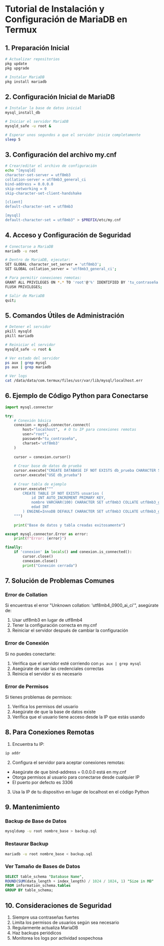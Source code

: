 # Tutorial de Instalación y Configuración de MariaDB en Termux

## 1. Preparación Inicial
```bash
# Actualizar repositorios
pkg update
pkg upgrade

# Instalar MariaDB
pkg install mariadb
```

## 2. Configuración Inicial de MariaDB
```bash
# Instalar la base de datos inicial
mysql_install_db

# Iniciar el servidor MariaDB
mysqld_safe -u root &

# Esperar unos segundos a que el servidor inicie completamente
sleep 5
```

## 3. Configuración del archivo my.cnf
```bash
# Crear/editar el archivo de configuración
echo "[mysqld]
character-set-server = utf8mb3
collation-server = utf8mb3_general_ci
bind-address = 0.0.0.0
skip-networking = 0
skip-character-set-client-handshake

[client]
default-character-set = utf8mb3

[mysql]
default-character-set = utf8mb3" > $PREFIX/etc/my.cnf
```

## 4. Acceso y Configuración de Seguridad
```bash
# Conectarse a MariaDB
mariadb -u root

# Dentro de MariaDB, ejecutar:
SET GLOBAL character_set_server = 'utf8mb3';
SET GLOBAL collation_server = 'utf8mb3_general_ci';

# Para permitir conexiones remotas:
GRANT ALL PRIVILEGES ON *.* TO 'root'@'%' IDENTIFIED BY 'tu_contraseña';
FLUSH PRIVILEGES;

# Salir de MariaDB
quit;
```

## 5. Comandos Útiles de Administración
```bash
# Detener el servidor
pkill mysqld
pkill mariadb

# Reiniciar el servidor
mysqld_safe -u root &

# Ver estado del servidor
ps aux | grep mysql
ps aux | grep mariadb

# Ver logs
cat /data/data/com.termux/files/usr/var/lib/mysql/localhost.err
```

## 6. Ejemplo de Código Python para Conectarse
```python
import mysql.connector

try:
    # Conexión básica
    conexion = mysql.connector.connect(
        host="localhost",  # O tu IP para conexiones remotas
        user="root",
        password="tu_contraseña",
        charset='utf8mb3'
    )
    
    cursor = conexion.cursor()
    
    # Crear base de datos de prueba
    cursor.execute("CREATE DATABASE IF NOT EXISTS db_prueba CHARACTER SET utf8mb3 COLLATE utf8mb3_general_ci")
    cursor.execute("USE db_prueba")
    
    # Crear tabla de ejemplo
    cursor.execute("""
        CREATE TABLE IF NOT EXISTS usuarios (
            id INT AUTO_INCREMENT PRIMARY KEY,
            nombre VARCHAR(100) CHARACTER SET utf8mb3 COLLATE utf8mb3_general_ci,
            edad INT
        ) ENGINE=InnoDB DEFAULT CHARACTER SET utf8mb3 COLLATE utf8mb3_general_ci
    """)
    
    print("Base de datos y tabla creadas exitosamente")

except mysql.connector.Error as error:
    print(f"Error: {error}")

finally:
    if 'conexion' in locals() and conexion.is_connected():
        cursor.close()
        conexion.close()
        print("Conexión cerrada")
```

## 7. Solución de Problemas Comunes

### Error de Collation
Si encuentras el error "Unknown collation: 'utf8mb4_0900_ai_ci'", asegúrate de:
1. Usar utf8mb3 en lugar de utf8mb4
2. Tener la configuración correcta en my.cnf
3. Reiniciar el servidor después de cambiar la configuración

### Error de Conexión
Si no puedes conectarte:
1. Verifica que el servidor esté corriendo con `ps aux | grep mysql`
2. Asegúrate de usar las credenciales correctas
3. Reinicia el servidor si es necesario

### Error de Permisos
Si tienes problemas de permisos:
1. Verifica los permisos del usuario
2. Asegúrate de que la base de datos existe
3. Verifica que el usuario tiene acceso desde la IP que estás usando

## 8. Para Conexiones Remotas

1. Encuentra tu IP:
```bash
ip addr
```

2. Configura el servidor para aceptar conexiones remotas:
- Asegúrate de que bind-address = 0.0.0.0 está en my.cnf
- Otorga permisos al usuario para conectarse desde cualquier IP
- El puerto por defecto es 3306

3. Usa la IP de tu dispositivo en lugar de localhost en el código Python

## 9. Mantenimiento

### Backup de Base de Datos
```bash
mysqldump -u root nombre_base > backup.sql
```

### Restaurar Backup
```bash
mariadb -u root nombre_base < backup.sql
```

### Ver Tamaño de Bases de Datos
```sql
SELECT table_schema "Database Name",
ROUND(SUM(data_length + index_length) / 1024 / 1024, 1) "Size in MB"
FROM information_schema.tables
GROUP BY table_schema;
```

## 10. Consideraciones de Seguridad

1. Siempre usa contraseñas fuertes
2. Limita los permisos de usuarios según sea necesario
3. Regularmente actualiza MariaDB
4. Haz backups periódicos
5. Monitorea los logs por actividad sospechosa

